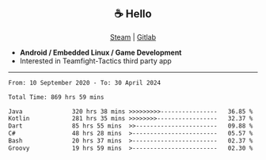 <h2 align="center"> ☕ Hello </h2>

<p align="center">
  <a href="https://steamcommunity.com/id/Niforances/">Steam</a> |
  <a href="https://gitlab.com/niforances">Gitlab</a>
</p>

 - **Android / Embedded Linux / Game Development**
 - Interested in Teamfight-Tactics third party app

------

<!--START_SECTION:waka-->

```txt
From: 10 September 2020 - To: 30 April 2024

Total Time: 869 hrs 59 mins

Java              320 hrs 38 mins >>>>>>>>>----------------   36.85 %
Kotlin            281 hrs 35 mins >>>>>>>>-----------------   32.37 %
Dart              85 hrs 55 mins  >>-----------------------   09.88 %
C#                48 hrs 28 mins  >------------------------   05.57 %
Bash              20 hrs 37 mins  >------------------------   02.37 %
Groovy            19 hrs 59 mins  >------------------------   02.30 %
```

<!--END_SECTION:waka-->
